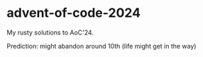 # advent-of-code-2024

My rusty solutions to AoC'24. 

Prediction: might abandon around 10th (life might get in the way)
